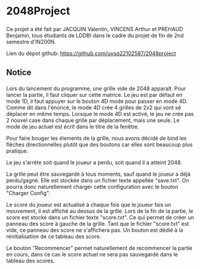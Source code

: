 # 2048Project
###
Ce projet a été fait par JACQUIN Valentin, VINCENS Arthur et PREHAUD Benjamin, tous étudiants de LDDBI
dans le cadre du projet de fin de 2nd semestre d'IN200N.

Lien du dépot github: https://github.com/uvsq22102587/2048project

## Notice
###
Lors du lancement du programme, une grille vide de 2048 apparaît. Pour lancer la partie, il faut cliquer sur cette matrice.
Le jeu est par défaut en mode 1D, il faut appuyer sur le bouton 4D mode pour passer en mode 4D. Comme dit dans l'énoncé, le mode 4D crée 4 grilles de 2x2 qui vont sé déplacer en même temps. Lorsque le mode 4D est activé, le jeu ne crée pas 2 nouvel case dans chaque grille par déplacement, mais une seule.
Le mode de jeu actuel est écrit dans le titre de la fenêtre.

Pour faire bouger les élements de la grille, nous avons décidé de bind les flèches directionnelles plutôt que des boutons car elles sont beaucoup plus pratique.

Le jeu s'arrête soit quand le joueur a perdu, soit quand il a atteint 2048.

La grille peut être sauvegardé à tous moments, sauf quand le joueur a déjà perdu/gagné. Elle est stockée dans un fichier texte appellée "save.txt".
On pourra donc naturellement charger cette configuration avec le bouton "Charger Config".

Le score du joueur est actualisé à chaque fois que le joueur fais un mouvement, il est affiché au dessus de la grille. Lors de la fin de la partie, le score est stocké dans un fichier texte "score.txt". Ce qui permet de créer un panneau des score à gauche de la grille.
Tant que le fichier "score.txt" est vide, ce panneau des score ne s'affichera pas.
Un bouton est dédié à la rénitialisation de ce tableau des score.

Le bouton "Recommencer" permet naturellement de recommencer la partie en cours, dans ce cas le score actuel ne sera pas sauvegardé dans le tableau des scores.

